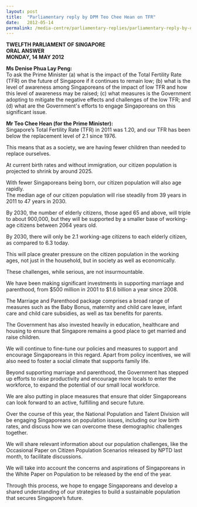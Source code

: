 ```yaml
---
layout: post
title:  "Parliamentary reply by DPM Teo Chee Hean on TFR"
date:   2012-05-14
permalink: /media-centre/parliamentary-replies/parliamentary-reply-by-dpm-teo-chee-hean-on-tfr/
---
```


**TWELFTH PARLIAMENT OF SINGAPORE  
ORAL ANSWER  
MONDAY, 14 MAY 2012**
              
**Ms Denise Phua Lay Peng:**  
To ask the Prime Minister (a) what is the impact of the Total Fertility Rate (TFR) on the future of Singapore if it continues to remain low; (b) what is the level of awareness among Singaporeans of the impact of low TFR and how this level of awareness may be raised; (c) what measures is the Government adopting to mitigate the negative effects and challenges of the low TFR; and (d) what are the Government's efforts to engage Singaporeans on this significant issue.

**Mr Teo Chee Hean (for the Prime Minister):**  
Singapore’s Total Fertility Rate (TFR) in 2011 was 1.20, and our TFR has been below the replacement level of 2.1 since 1976.

This means that as a society, we are having fewer children than needed to replace ourselves.

At current birth rates and without immigration, our citizen population is projected to shrink by around 2025.

With fewer Singaporeans being born, our citizen population will also age rapidly.  
The median age of our citizen population will rise steadily from 39 years in 2011 to 47 years in 2030.

By 2030, the number of elderly citizens, those aged 65 and above, will triple to about 900,000, but they will be supported by a smaller base of working-age citizens between 2064 years old.

By 2030, there will only be 2.1 working-age citizens to each elderly citizen, as compared to 6.3 today.

This will place greater pressure on the citizen population in the working ages, not just in the household, but in society as well as economically.

These challenges, while serious, are not insurmountable.

We have been making significant investments in supporting marriage and parenthood, from $500 million in 2001 to $1.6 billion a year since 2008.

The Marriage and Parenthood package comprises a broad range of measures such as the Baby Bonus, maternity and child care leave, infant care and child care subsidies, as well as tax benefits for parents.

The Government has also invested heavily in education, healthcare and housing to ensure that Singapore remains a good place to get married and raise children.

We will continue to fine-tune our policies and measures to support and encourage Singaporeans in this regard. Apart from policy incentives, we will also need to foster a social climate that supports family life.

Beyond supporting marriage and parenthood, the Government has stepped up efforts to raise productivity and encourage more locals to enter the workforce, to expand the potential of our small local workforce.

We are also putting in place measures that ensure that older Singaporeans can look forward to an active, fulfilling and secure future.

Over the course of this year, the National Population and Talent Division will be engaging Singaporeans on population issues, including our low birth rates, and discuss how we can overcome these demographic challenges together.

We will share relevant information about our population challenges, like the Occasional Paper on Citizen Population Scenarios released by NPTD last month, to facilitate discussions.

We will take into account the concerns and aspirations of Singaporeans in the White Paper on Population to be released by the end of the year.

Through this process, we hope to engage Singaporeans and develop a shared understanding of our strategies to build a sustainable population that secures Singapore’s future.


